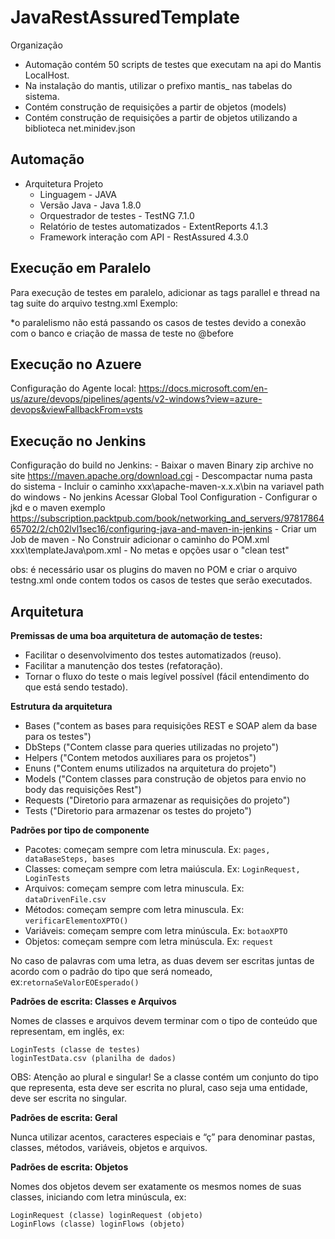 # JavaRestAssuredTemplate

Organização
- Automação contém 50 scripts de testes que executam na api do Mantis LocalHost.
- Na instalação do mantis, utilizar o prefixo mantis_ nas tabelas do sistema.
- Contém construção de requisições a partir de objetos (models)
- Contém construção de requisições a partir de objetos utilizando a biblioteca net.minidev.json

## Automação

- Arquitetura Projeto
	- Linguagem		- JAVA
	- Versão Java - Java 1.8.0
	- Orquestrador de testes - TestNG 7.1.0
	- Relatório de testes automatizados - ExtentReports 4.1.3
	- Framework interação com API - RestAssured 4.3.0 

## Execução em Paralelo

Para execução de testes em paralelo, adicionar as tags parallel e thread na tag suite do arquivo testng.xml
Exemplo:
<suite name="All Test Suite"  parallel="methods" thread-count="3" >	

*o paralelismo não está passando os casos de testes devido a conexão com o banco e criação de massa de teste no @before

## Execução no Azuere

Configuração do Agente local:
https://docs.microsoft.com/en-us/azure/devops/pipelines/agents/v2-windows?view=azure-devops&viewFallbackFrom=vsts

## Execução no Jenkins

Configuração do build no Jenkins: 
	- Baixar o maven Binary zip archive no site https://maven.apache.org/download.cgi 
	- Descompactar numa pasta do sistema 
	- Incluir o caminho xxx\apache-maven-x.x.x\bin na variavel path do windows
	- No jenkins Acessar Global Tool Configuration 
	- Configurar o jkd e o maven exemplo https://subscription.packtpub.com/book/networking_and_servers/9781786465702/2/ch02lvl1sec16/configuring-java-and-maven-in-jenkins
	- Criar um Job de maven 
	- No Construir adicionar o caminho do POM.xml xxx\templateJava\pom.xml 
	- No metas e opções usar o "clean test"

obs: é necessário usar os plugins do maven no POM e criar o arquivo testng.xml onde contem todos os casos de testes que serão executados.

## Arquitetura

**Premissas de uma boa arquitetura de automação de testes:**
*  Facilitar o desenvolvimento dos testes automatizados (reuso).
*  Facilitar a manutenção dos testes (refatoração).
*  Tornar o fluxo do teste o mais legível possível (fácil entendimento do que está sendo testado).

**Estrutura da arquitetura**

  - Bases ("contem as bases para requisições REST e SOAP alem da base para os testes")
  - DbSteps ("Contem classe para queries utilizadas no projeto")
  - Helpers ("Contem metodos auxiliares para os projetos")
  - Enuns ("Contem enums utilizados na arquitetura do projeto")
  - Models ("Contem classes para construção de objetos para envio no body das requisições Rest")
  - Requests ("Diretorio para armazenar as requisições do projeto")
  - Tests ("Diretorio para armazenar os testes do projeto")
  
 **Padrões por tipo de componente**

* Pacotes: começam sempre com letra minuscula. Ex: `pages, dataBaseSteps, bases`
* Classes: começam sempre com letra maiúscula. Ex: `LoginRequest, LoginTests`
* Arquivos: começam sempre com letra minuscula. Ex: `dataDrivenFile.csv`
* Métodos: começam sempre com letra minuscula. Ex: `verificarElementoXPTO()`
* Variáveis: começam sempre com letra minúscula. Ex: `botaoXPTO`
* Objetos: começam sempre com letra minúscula. Ex: `request`

No caso de palavras com uma letra, as duas devem ser escritas juntas de acordo com o padrão do tipo que será nomeado, ex:`retornaSeValorEOEsperado()`



**Padrões de escrita: Classes e Arquivos**

Nomes de classes e arquivos devem terminar com o tipo de conteúdo que representam, em inglês, ex:

```
LoginTests (classe de testes)
loginTestData.csv (planilha de dados)
```

OBS: Atenção ao plural e singular! Se a classe contém um conjunto do tipo que representa, esta deve ser escrita no plural, caso seja uma entidade, deve ser escrita no singular.


**Padrões de escrita: Geral**

Nunca utilizar acentos, caracteres especiais e “ç” para denominar pastas, classes, métodos, variáveis, objetos e arquivos.

**Padrões de escrita: Objetos**

Nomes dos objetos devem ser exatamente os mesmos nomes de suas classes, iniciando com letra minúscula, ex:

```
LoginRequest (classe) loginRequest (objeto)
LoginFlows (classe) loginFlows (objeto)
```
